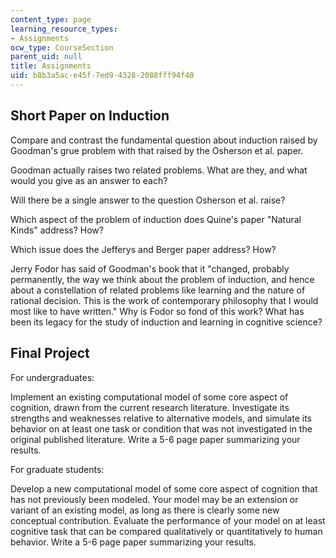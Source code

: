 ```yaml
---
content_type: page
learning_resource_types:
- Assignments
ocw_type: CourseSection
parent_uid: null
title: Assignments
uid: b8b3a5ac-e45f-7ed9-4328-2088fff94f40
---
```


Short Paper on Induction
------------------------

Compare and contrast the fundamental question about induction raised by Goodman's grue problem with that raised by the Osherson et al. paper.

Goodman actually raises two related problems. What are they, and what would you give as an answer to each?

Will there be a single answer to the question Osherson et al. raise?

Which aspect of the problem of induction does Quine's paper "Natural Kinds" address? How?

Which issue does the Jefferys and Berger paper address? How?

Jerry Fodor has said of Goodman's book that it "changed, probably permanently, the way we think about the problem of induction, and hence about a constellation of related problems like learning and the nature of rational decision. This is the work of contemporary philosophy that I would most like to have written." Why is Fodor so fond of this work? What has been its legacy for the study of induction and learning in cognitive science?

Final Project
-------------

For undergraduates:

Implement an existing computational model of some core aspect of cognition, drawn from the current research literature. Investigate its strengths and weaknesses relative to alternative models, and simulate its behavior on at least one task or condition that was not investigated in the original published literature. Write a 5-6 page paper summarizing your results.

For graduate students:

Develop a new computational model of some core aspect of cognition that has not previously been modeled. Your model may be an extension or variant of an existing model, as long as there is clearly some new conceptual contribution. Evaluate the performance of your model on at least cognitive task that can be compared qualitatively or quantitatively to human behavior. Write a 5-6 page paper summarizing your results.